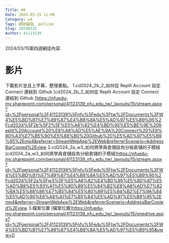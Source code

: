 ```yaml
---
Title: W4
Date: 2024-03-15 11:00
Category: w4
Tags: 網誌編寫, pelican
Slug: 20240315
Author: 41123139
---
```


2024/03/15第四週網誌內容.

<!-- PELICAN_END_SUMMARY -->

# 影片
下載影片並且上字幕，整理重點。
1.cd2024_2b_2_如何從 Replit Account 設定 Connect 連結到 Github 
[cd2024_2b_2_如何從 Replit Account 設定 Connect 連結到 Github ]https://nfuedu-my.sharepoint.com/personal/41123139_nfu_edu_tw/_layouts/15/stream.aspx?id=%2Fpersonal%2F41123139%5Fnfu%5Fedu%5Ftw%2FDocuments%2FW4%E5%BD%B1%E7%89%87%E4%B8%8A%E5%AD%97%E5%B9%95%2Fcd2024%5F2b%5F2%5F%E5%A6%82%E4%BD%95%E5%BE%9E%20Replit%20Account%20%E8%A8%AD%E5%AE%9A%20Connect%20%E9%80%A3%E7%B5%90%E5%88%B0%20Github%20%E5%AD%97%E5%B9%95%2Emp4&referrer=StreamWebApp%2EWeb&referrerScenario=AddressBarCopied%2Eview
2.cd2024_2a_w3_如何將學員倉儲設為分組倉儲的子模組
[cd2024_2a_w3_如何將學員倉儲設為分組倉儲的子模組]https://nfuedu-my.sharepoint.com/personal/41123139_nfu_edu_tw/_layouts/15/stream.aspx?id=%2Fpersonal%2F41123139%5Fnfu%5Fedu%5Ftw%2FDocuments%2FW4%E5%BD%B1%E7%89%87%E4%B8%8A%E5%AD%97%E5%B9%95%2Fcd2024%5F2a%5Fw3%5F%E5%A6%82%E4%BD%95%E5%B0%87%E5%AD%B8%E5%93%A1%E5%80%89%E5%84%B2%E8%A8%AD%E7%82%BA%E5%88%86%E7%B5%84%E5%80%89%E5%84%B2%E7%9A%84%E5%AD%90%E6%A8%A1%E7%B5%84%E5%AD%97%E5%B9%95%2Emp4&referrer=StreamWebApp%2EWeb&referrerScenario=AddressBarCopied%2Eview
3.檔案位置
[檔案位置]https://nfuedu-my.sharepoint.com/personal/41123139_nfu_edu_tw/_layouts/15/onedrive.aspx?id=%2Fpersonal%2F41123139%5Fnfu%5Fedu%5Ftw%2FDocuments%2FW4%E5%BD%B1%E7%89%87%E4%B8%8A%E5%AD%97%E5%B9%95&view=0